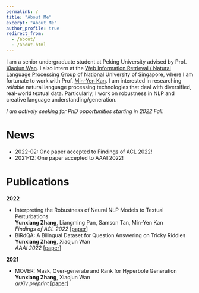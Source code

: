```yaml
---
permalink: /
title: "About Me"
excerpt: "About Me"
author_profile: true
redirect_from: 
  - /about/
  - /about.html
---
```


I am a senior undergraduate student at Peking University advised by Prof. [Xiaojun Wan](https://wanxiaojun.github.io/). I also intern at the [Web Information Retrieval / Natural Language Processing Group](https://wing.comp.nus.edu.sg/) of National University of Singapore, where I am fortunate to work with Prof. [Min-Yen Kan](https://www.comp.nus.edu.sg/~kanmy/). I am interested in researching *reliable* natural language processing technologies that deal with diversified, real-world textual data. Particularly, I work on robustness in NLP and creative language understanding/generation.   

*I am actively seeking for PhD opportunities starting in 2022 Fall.*   

# News
* 2022-02: One paper accepted to Findings of ACL 2022!
* 2021-12: One paper accepted to AAAI 2022!  

# Publications  
**2022**  
* Interpreting the Robustness of Neural NLP Models to Textual Perturbations  
  **Yunxiang Zhang**, Liangming Pan, Samson Tan, Min-Yen Kan  
  *Findings of ACL 2022* [[paper](https://openreview.net/forum?id=ONfJZSIkLli)]  
* BiRdQA: A Bilingual Dataset for Question Answering on Tricky Riddles  
  **Yunxiang Zhang**, Xiaojun Wan  
  *AAAI 2022* [[paper](https://arxiv.org/abs/2109.11087)]  

**2021**  
* MOVER: Mask, Over-generate and Rank for Hyperbole Generation  
  **Yunxiang Zhang**, Xiaojun Wan  
  *arXiv preprint* [[paper](https://arxiv.org/abs/2109.07726)]  



